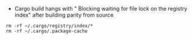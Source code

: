 - Cargo build hangs with " Blocking waiting for file lock on the registry index" after building parity from source
```
rm -rf ~/.cargo/registry/index/*
rm -rf ~/.cargo/.package-cache
```